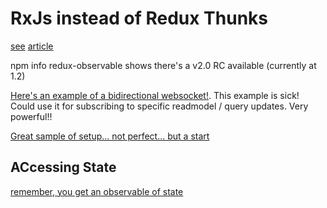 # RxJs instead of Redux Thunks
[see](https://redux-observable.js.org/)
[article](https://dev.to/andrejnaumovski/async-actions-in-redux-with-rxjs-and-redux-observable-efg)

npm info redux-observable shows there's a v2.0 RC available (currently at 1.2)

[Here's an example of a bidirectional websocket!](https://youtu.be/AslncyG8whg?t=1934). This example is sick! Could use it for subscribing to specific readmodel / query updates. Very powerful!! 


[Great sample of setup... not perfect... but a start](https://stackoverflow.com/questions/64320308/react-observable-epic-with-redux-toolkit-and-typescript)


## ACcessing State
[remember, you get an observable of state](https://stackoverflow.com/questions/40914865/accessing-the-state-from-within-a-redux-observable-epic)